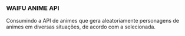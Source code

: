 ### WAIFU ANIME API
Consumindo a API de animes que gera aleatoriamente personagens de animes em diversas situações, de acordo com a selecionada.
